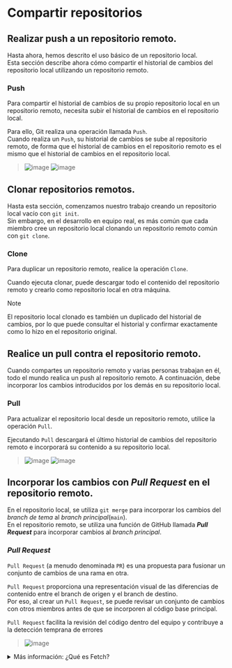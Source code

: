 # Compartir repositorios

## Realizar push a un repositorio remoto.

Hasta ahora, hemos descrito el uso básico de un repositorio local.<br>
Esta sección describe ahora cómo compartir el historial de cambios del repositorio local utilizando un repositorio remoto.

### Push

Para compartir el historial de cambios de su propio repositorio local en un repositorio remoto, necesita subir el historial de cambios en el repositorio local.

Para ello, Git realiza una operación llamada `Push`.<br>
Cuando realiza un `Push`, su historial de cambios se sube al repositorio remoto, de forma que el historial de cambios en el repositorio remoto es el mismo que el historial de cambios en el repositorio local.

> ![image](https://github.com/itcha-organization/git-tutorial/assets/83223664/93ee162d-34c7-4a56-be7c-2ad54a0a098d)
> ![image](https://github.com/user-attachments/assets/db0fe0b1-c241-41e2-ae0b-f1d405a3a7f6)

## Clonar repositorios remotos.

Hasta esta sección, comenzamos nuestro trabajo creando un repositorio local vacío con `git init`.
<br>
Sin embargo, en el desarrollo en equipo real, es más común que cada miembro cree un repositorio local clonando un repositorio remoto común con `git clone`.

### Clone

Para duplicar un repositorio remoto, realice la operación `Clone`.

Cuando ejecuta clonar, puede descargar todo el contenido del repositorio remoto y crearlo como repositorio local en otra máquina.

> [!NOTE]
>  El repositorio local clonado es también un duplicado del historial de cambios, por lo que puede consultar el historial y confirmar exactamente como lo hizo en el repositorio original.

## Realice un pull contra el repositorio remoto.

Cuando compartes un repositorio remoto y varias personas trabajan en él, todo el mundo realica un push al repositorio remoto.
A continuación, debe incorporar los cambios introducidos por los demás en su repositorio local.

### Pull

Para actualizar el repositorio local desde un repositorio remoto, utilice la operación `Pull`.

Ejecutando `Pull` descargará el último historial de cambios del repositorio remoto e incorporará su contenido a su repositorio local. 

> ![image](https://github.com/itcha-organization/git-tutorial/assets/83223664/ef14dfa3-6d79-40fd-b0e8-aec3add6eada)
> ![image](https://github.com/user-attachments/assets/a0dd172e-9b2e-4c6e-81cc-3d7dd5095661)

## Incorporar los cambios con ***Pull Request*** en el repositorio remoto.

En el repositorio local, se utiliza `git merge` para incorporar los cambios del _branch de tema_ al _branch principal_(`main`).
<br>
En el repositorio remoto, se utiliza una función de GitHub llamada ***Pull Request*** para incorporar cambios al _branch principal_.

### ***Pull Request***

`Pull Request` (a menudo denominada `PR`) es una propuesta para fusionar un conjunto de cambios de una rama en otra.

`Pull Request` proporciona una representación visual de las diferencias de contenido entre el branch de origen y el branch de destino.
<br>
Por eso, al crear un `Pull Request`, se puede revisar un conjunto de cambios con otros miembros antes de que se incorporen al código base principal. 

`Pull Request` facilita la revisión del código dentro del equipo y contribuye a la detección temprana de errores

> ![image](https://github.com/user-attachments/assets/4fbef338-4130-490f-a404-22d175319a29)

<details>

<summary>Más información: ¿Qué es Fetch?
</summary>

## Diferencias entre Pull y Fetch

El comando `fetch` para reflejar la última información del repositorio remoto en el repositorio local.<br>
Comprueba la diferencia entre el comando `pull` y el comando `fetch`.

### Pull

Puede ejecutar `pull` para obtener el historial del repositorio remoto. El siguiente diagrama ilustra lo que ocurre con las confirmaciones en el repositorio en este momento.

En primer lugar, veamos el caso en el que no se han realizado cambios en el branch del repositorio local que se está actualizando.

![image](https://github.com/itcha-organization/git-tutorial/assets/83223664/733a8f5f-2030-4752-8894-6a6f2ebe5e43)

En este caso, simplemente se realiza un `fast-forward merge`. En el diagrama, `master` representa `branch master` en el repositorio local y `origin/master` representa `branch master` en el repositorio remoto `origin`.

![image](https://github.com/itcha-organization/git-tutorial/assets/83223664/e27d5c77-3088-4cbe-804c-54adbc914af7)

Si también ha avanzado la historia en el repositorio local `branch master`, necesita fusionar ambos cambios. 

![image](https://github.com/itcha-organization/git-tutorial/assets/83223664/67752b0a-3870-4d5d-8f5f-01b1677b8bd8)

Por lo tanto, un `pull` resultará en un `merge`. En este momento, si no hay cambios conflictivos, se creará automáticamente un `merge commit`.<br> Sin embargo, si hay conflictos, debe resolverlos y luego crear el `commit` usted mismo.

![image](https://github.com/itcha-organization/git-tutorial/assets/83223664/57c69dff-d64a-4f8d-bb7e-cdfdf2086d13)

### Fetch

Cuando se realiza `pull`, el contenido del repositorio remoto se fusiona automáticamente.<br>
Sin embargo, hay ocasiones en las que simplemente quiere comprobar el contenido de un repositorio remoto y no quiere fusionar. En tales casos, utilice `fetch`.

Ejecutar `fetch` sólo recuperará el último historial del repositorio remoto.<br>
El `commit` recuperado se toma como un `branch` sin nombre. Puede cambiar a este `branch` especificando el nombre `FETCH_HEAD` en el comando `checkout`.

Por ejemplo, si se realiza un `fetch` con un `commit` que ha progresado desde `commit B` en cada uno de los `origin` de los repositorios local y remoto, el historial tendrá el aspecto de la figura siguiente.

![image](https://github.com/itcha-organization/git-tutorial/assets/83223664/61b598c3-ac3b-46d8-ae88-ee2ccbf00bcf)

Desde este estado, si desea fusionar el contenido del repositorio remoto en el `master` del repositorio local, fusione `FETCH_HEAD` o ejecute `pull` de nuevo.

![image](https://github.com/itcha-organization/git-tutorial/assets/83223664/2d52a6b2-85a9-458b-ba81-f41d1c58fb35)


> [!NOTE]
>  Cuando se realiza una fusión, el historial es el mismo que cuando se realiza un `pull`. En realidad, `pull` es porque está realizando `fetch` y `merge` internamente.

</details>
